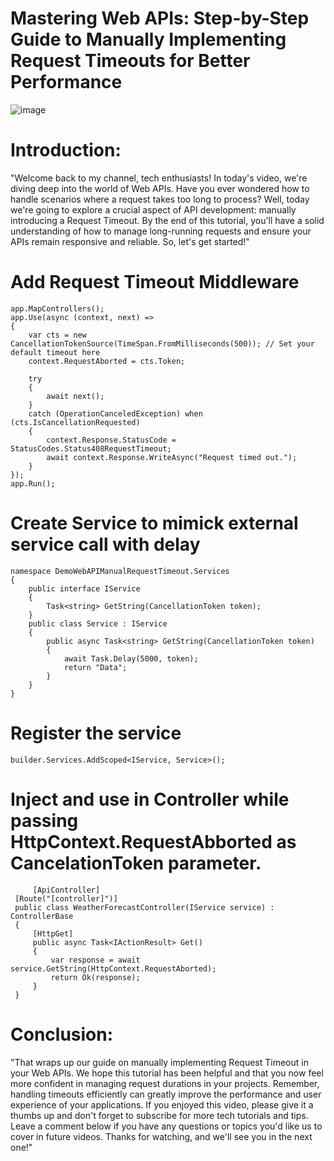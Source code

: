 # Mastering Web APIs: Step-by-Step Guide to Manually Implementing Request Timeouts for Better Performance
![image](https://github.com/Netcode-Hub/DemoWebAPIManualRequestTimeout/assets/110794348/ddaf788d-03d2-45e7-b9c0-1a303034a23c)

# Introduction:
"Welcome back to my channel, tech enthusiasts! In today's video, we're diving deep into the world of Web APIs. Have you ever wondered how to handle scenarios where a request takes too long to process? Well, today we're going to explore a crucial aspect of API development: manually introducing a Request Timeout. By the end of this tutorial, you'll have a solid understanding of how to manage long-running requests and ensure your APIs remain responsive and reliable. So, let's get started!"

# Add Request Timeout Middleware
    app.MapControllers();
    app.Use(async (context, next) =>
    {
        var cts = new CancellationTokenSource(TimeSpan.FromMilliseconds(500)); // Set your default timeout here
        context.RequestAborted = cts.Token;
    
        try
        {
            await next();
        }
        catch (OperationCanceledException) when (cts.IsCancellationRequested)
        {
            context.Response.StatusCode = StatusCodes.Status408RequestTimeout;
            await context.Response.WriteAsync("Request timed out.");
        }
    });
    app.Run();

# Create Service to mimick external service call with delay
    namespace DemoWebAPIManualRequestTimeout.Services
    {
        public interface IService
        {
            Task<string> GetString(CancellationToken token);
        }
        public class Service : IService
        {
            public async Task<string> GetString(CancellationToken token)
            {
                await Task.Delay(5000, token);
                return "Data";
            }
        }
    }

  # Register the service
    builder.Services.AddScoped<IService, Service>();

  # Inject and use in Controller while passing HttpContext.RequestAbborted as CancelationToken parameter.
         [ApiController]
     [Route("[controller]")]
     public class WeatherForecastController(IService service) : ControllerBase
     {
         [HttpGet]
         public async Task<IActionResult> Get()
         {
             var response = await service.GetString(HttpContext.RequestAborted);
             return Ok(response);
         }
     }
  
# Conclusion:
"That wraps up our guide on manually implementing Request Timeout in your Web APIs. We hope this tutorial has been helpful and that you now feel more confident in managing request durations in your projects. Remember, handling timeouts efficiently can greatly improve the performance and user experience of your applications. If you enjoyed this video, please give it a thumbs up and don't forget to subscribe for more tech tutorials and tips. Leave a comment below if you have any questions or topics you'd like us to cover in future videos. Thanks for watching, and we'll see you in the next one!"
